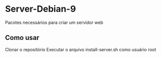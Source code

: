 # Server-Debian-9
Pacotes necessários para criar um servidor web

## Como usar

Clonar o repositório
Executar o arquivo install-server.sh como usuário root
